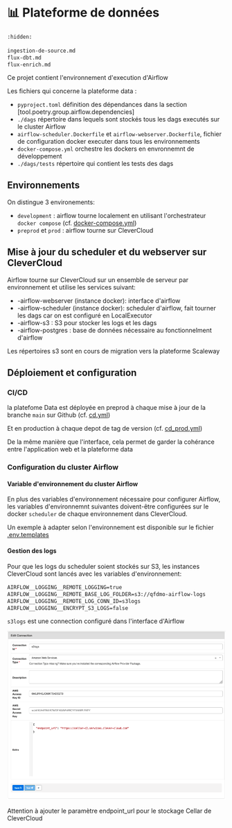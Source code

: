 # 📊 Plateforme de données

```{toctree}
:hidden:

ingestion-de-source.md
flux-dbt.md
flux-enrich.md
```

Ce projet contient l'environnement d'execution d'Airflow

Les fichiers qui concerne la plateforme data :

- `pyproject.toml` définition des dépendances dans la section [tool.poetry.group.airflow.dependencies]
- `./dags` répertoire dans lequels sont stockés tous les dags executés sur le cluster Airflow
- `airflow-scheduler.Dockerfile` et `airflow-webserver.Dockerfile`, fichier de configuration docker executer dans tous les environnements
- `docker-compose.yml` orchestre les dockers en envronnemnt de développement
- `./dags/tests` répertoire qui contient les tests des dags

## Environnements

On distingue 3 environements:

- `development` : airflow tourne localement en utilisant l'orchestrateur `docker compose` (cf. [docker-compose.yml](../../../docker-compose.yml))
- `preprod` et `prod` : airflow tourne sur CleverCloud

## Mise à jour du scheduler et du webserver sur CleverCloud

Airflow tourne sur CleverCloud sur un ensemble de serveur par environnement et utilise les services suivant:

- <ENVIRONMENT>-airflow-webserver (instance docker): interface d'airflow
- <ENVIRONMENT>-airflow-scheduler (instance docker): scheduler d'airflow, fait tourner les dags car on est configuré en LocalExecutor
- <ENVIRONMENT>-airflow-s3 : S3 pour stocker les logs et les dags
- <ENVIRONMENT>-airflow-postgres : base de données nécessaire au fonctionnelment d'airflow

Les répertoires s3 sont en cours de migration vers la plateforme Scaleway

## Déploiement et configuration

### CI/CD

la platefome Data est déployée en preprod à chaque mise à jour de la branche `main` sur Github (cf. [cd.yml](../../../.github/workflows/cd.yml))

Et en production à chaque depot de tag de version (cf. [cd_prod.yml](../../../.github/workflows/cd.yml))

De la même manière que l'interface, cela permet de garder la cohérance entre l'application web et la plateforme data

### Configuration du cluster Airflow

#### Variable d'environnement du cluster Airflow

En plus des variables d'environnement nécessaire pour configurer Airflow, les variables d'environnemnt suivantes doivent-être configurées sur le docker `scheduler` de chaque environnement dans CleverCloud.

Un exemple à adapter selon l'environnement est disponible sur le fichier [.env.templates](../../../dags/.env.template)

#### Gestion des logs

Pour que les logs du scheduler soient stockés sur S3, les instances CleverCloud sont lancés avec les variables d'environnement:

```
AIRFLOW__LOGGING__REMOTE_LOGGING=true
AIRFLOW__LOGGING__REMOTE_BASE_LOG_FOLDER=s3://qfdmo-airflow-logs
AIRFLOW__LOGGING__REMOTE_LOG_CONN_ID=s3logs
AIRFLOW__LOGGING__ENCRYPT_S3_LOGS=false
```

`s3logs` est une connection configuré dans l'interface d'Airflow

![Configuration d'une connexion à Cellar (stockage s3 de clevercloud) dans Airflow](../../../img/airflow-s3-connection-configuration.png)

Attention à ajouter le paramètre endpoint_url pour le stockage Cellar de CleverCloud
